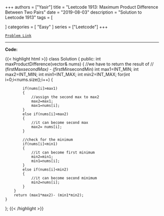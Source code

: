 
+++
authors = ["Yasir"]
title = "Leetcode 1913: Maximum Product Difference Between Two Pairs"
date = "2019-08-03"
description = "Solution to Leetcode 1913"
tags = [
    
]
categories = [
    "Easy"
]
series = ["Leetcode"]
+++



[`Problem Link`](https://leetcode.com/problems/maximum-product-difference-between-two-pairs/description/)

---

**Code:**

{{< highlight html >}}
class Solution {
public:
    int maxProductDifference(vector<int>& nums) {
        //we have to return the result of
        // (firstMax*secondMax) - (firstMin*secondMin)
        int max1=INT_MIN;
        int max2=INT_MIN;
        int min1=INT_MAX;
        int min2=INT_MAX;
        for(int i=0;i<nums.size();i++)
        {
            
            if(nums[i]>max1)
            {
                //assign the second max to max2
                max2=max1;
                max1=nums[i];
            }
            else if(nums[i]>max2)
            {
                //it can become second max
                max2= nums[i];
            }
            
            //check for the minimum
            if(nums[i]<min1)
            {
                //it can become first minimum
                min2=min1;
                min1=nums[i];
            }
            else if(nums[i]<min2)
            {
                //it can become second minimum
                min2=nums[i];
            }
        }
        return (max1*max2)- (min1*min2);
    }
};
{{< /highlight >}}

